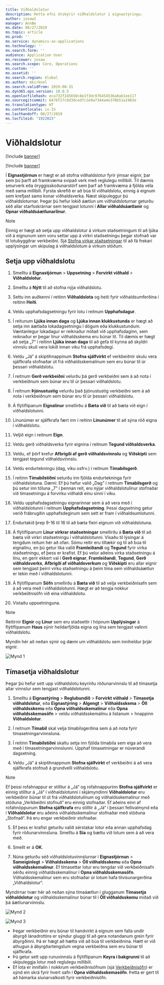 ```yaml
---
title: Viðhaldslotur
description: Þetta efni útskýrir viðhaldslotur í eignastýringu.
author: josaw1
manager: AnnBe
ms.date: 08/27/2019
ms.topic: article
ms.prod: ''
ms.service: dynamics-ax-applications
ms.technology: ''
ms.search.form: ''
audience: Application User
ms.reviewer: josaw
ms.search.scope: Core, Operations
ms.custom: ''
ms.assetid: ''
ms.search.region: Global
ms.author: mkirknel
ms.search.validFrom: 2019-08-31
ms.dyn365.ops.version: 10.0.5
ms.openlocfilehash: eca732f245650c8e1f3dc976454536a0ab1ee117
ms.sourcegitcommit: 6476f27c8d3dced7c2e9a7344a4e378b51a1983e
ms.translationtype: HT
ms.contentlocale: is-IS
ms.lasthandoff: 08/27/2019
ms.locfileid: "1922023"
---
```

# <a name="maintenance-rounds"></a>Viðhaldslotur

[!include [banner](../../includes/banner.md)]

[!include [banner](../../includes/preview-banner.md)]

Í **Eignastjórnun** er hægt er að stofna viðhaldslotur fyrir ýmsar eignir, þar sem þú þarft að framkvæma svipað verk með reglulegu millibili. Til dæmis smurverk eða öryggisskoðunarstörf sem þarf að framkvæma á fjölda véla með sama millibili. Fyrsta skrefið er að búa til viðhaldslotu, einnig á eignum sem krefjast sams konar viðhaldsverka. Næst skipuleggur þú viðhaldsloturnar. Þegar þú hefur lokið áætlun um viðhaldsloturnar geturðu séð allar starfsskrárnar sem tengjast lotunni í **Allar viðhaldsáætlanir** og **Opnar viðhaldsáætlunarlínur**.

>[!NOTE]
>Einnig er hægt að setja upp viðhaldslotur á virkum staðsetningum til að ljúka við á eignunum sem voru settar upp á virkri staðsetningu þegar stofnað var til lotubyggðrar verkbeiðni. Sjá [Stofna virkar staðsetningar](../functional-locations/create-functional-locations.md) til að fá frekari upplýsingar um skipulag á viðhaldslotum á virkum stöðum.

## <a name="set-up-a-maintenance-round"></a>Setja upp viðhaldslotu

1. Smelltu á **Eignastjórnun** > **Uppsetning** > **Forvirkt viðhald** > **Viðhaldslotur**.

2. Smelltu á **Nýtt** til að stofna nýja viðhaldslotu.

3. Settu inn auðkenni í reitinn **Viðhaldslota** og heiti fyrir viðhaldsumferðina í reitinn **Heiti**.

4. Veldu upphafsdagsetningu fyrir lotu í reitnum **Upphafsdagur**.

5. Í reitunum **Ljúka innan daga** og **Ljúka innan klukkustunda** er hægt að setja inn áætlaða lokadagsetningu í dögum eða klukkustundum. Væntanlegur lokadagur er reiknaður miðað við upphafsdaginn, sem reiknaður er þegar línur viðhaldsskema eru búnar til. Til dæmis er hægt að setja „7“ í reitinn **Ljúka innan daga** til að gefa til kynna að skyldri vinnslu skuli vera lokið innan viku frá upphafsdegi.

6. Veldu „Já“ á skiptihnappinum **Stofna sjálfvirkt** ef verkbeiðnir skulu vera sjálfkrafa stofnaðar út frá viðhaldsskemalínum sem eru búnar til úr þessari viðhaldslotu.

7. Í reitnum **Gerð verkbeiðni** velurðu þá gerð verkbeiðni sem á að nota í verkbeiðnum sem búnar eru til úr þessari viðhaldslotu.

8. Í reitnum **Þjónustustig** velurðu það þjónustustig verkbeiðni sem á að nota í verkbeiðnum sem búnar eru til úr þessari viðhaldslotu.

9. Á flýtiflipanum **Eignalínur** smellirðu á **Bæta við** til að bæta við eign í viðhaldslotunni.

10. Línunúmer er sjálfkrafa fært inn í reitinn **Línunúmer** til að sýna röð eigna í viðhaldslotu.

11. Veljið eign í reitnum **Eign**.

12. Veldu gerð viðhaldsverka fyrir eignina í reitnum **Tegund viðhaldsverka**.

13. Veldu, ef þörf krefur **Afbrigði af gerð viðhaldsvinnslu** og **Viðskipti** sem tengjast tegund viðhaldsvinnslu.

14. Veldu endurtekningu (dag, viku osfrv.) í reitnum **Tímabilsgerð**.

15. Í reitinn **Tímabilstíðni** seturðu inn fjölda endurtekninga fyrir viðhaldslotuna. Dæmi: Ef þú hefur valið „Dag“ í reitnum **Tímabilsgerð** og þú setur inn töluna „7“ í þennan reit, eru nýjar viðhaldslotulínur stofnaðar við tímasetningu á forvirku viðhaldi einu sinni í viku.

16. Veldu upphafsdagsetningu eignarinnar sem á að vera með í viðhaldslotunni í reitnum **Upphafsdagsetning**. Þessi dagsetning getur verið frábrugðin upphafsdeginum sem sett er fram í viðhaldsumlotunni.

17. Endurtakið þrep 9-16 til 16 til að bæta fleiri eignum við viðhaldslotuna.

18. Á flýtiflipanum **Línur virkrar staðsetningar** smellirðu á **Bæta við** til að bæta við virkri staðsetningu í viðhaldslotunni. Vísaðu til lýsingar á tengdum reitum hér að ofan. Sömu reitir eru tiltækir og til að búa til eignalínu, en þú getur líka valið **Framleiðandi** og **Tegund** fyrir virka staðsetningu, ef þess er krafist. Ef þú velur aðeins virka staðsetningu á línu, en gerir ekkert val í **Gerð eignar**, **Framleiðandi**, **Tegund**, **Gerð viðhaldsverks**, **Afbrigði af viðhaldsverkum** og **Viðskipti** eru allar eignir sem tengjast þeirri virku staðsetningu á þeim tíma sem viðhaldsáætlun er tekin með í viðhaldslotunni.

19. Á flýtiflipanum **Söfn** smellirðu á **Bæta við** til að velja verkbeiðnisafn sem á að vera með í viðhaldslotunni. Hægt er að tengja nokkur verkbeiðnisöfn við eina viðhaldslotu.

20. Vistaðu uppsetninguna.

>[!NOTE]
>Reitirnir **Eignir** og **Línur** sem eru staðsettir í hópnum **Upplýsingar** á flýtiflipanum **Haus** sýnir heildarfjölda eigna og lína sem tengjast valinni viðhaldslotu.

Myndin hér að neðan sýnir og dæmi um viðhaldslotu sem inniheldur þrjár eignir.

![Mynd 1](media/13-preventive-maintenance.png)


## <a name="schedule-maintenance-rounds"></a>Tímasetja viðhaldslotur

Þegar þú hefur sett upp viðhaldslotu keyrirðu röðunarvinnslu til að tímasetja allar vinnslur sem tengjast viðhaldslotunni.

1. Smelltu á **Eignastýring** > **Reglubundið** > **Forvirkt viðhald** > **Tímasetja viðhaldslotur**, eða **Eignastýring** > **Algengt** > **Viðhaldsskema** > **Öll viðhaldsskemu** eða **Opna viðhaldsskemalínur** eða **Opna viðhaldsskemasöfn** > veldu viðhaldsskemalínu á listanum > hnappinn **Viðhaldslotur**.

2. Í reitnum **Tímabil** skal velja tímabilsgerðina sem á að nota fyrir tímasetningarvinnsluna.

3. Í reitinn **Tímabilstíðni** skaltu setja inn fjölda tímabila sem eiga að vera með í tímasetningarvinnslunni. Upphaf tímasetningar er núverandi dagsetning.

4. Veldu „Já“ á skiptihnappnum **Stofna sjálfvirkt** ef verkbeiðni á að vera sjálfkrafa stofnuð á grundvelli viðhaldslotu.

>[!NOTE]
>Ef þessi rofahnappur er stilltur á „Já“ og rofahnappurinn **Stofna sjálfvirkt** er einnig stilltur á „Já“ í viðhaldslotunni í skjámyndinni **Viðhaldslotur** eru verkbeiðnir búnar til út frá viðhaldslotulínum og viðhaldsskemalínur með stöðuna „Verkbeiðni stofnuð“ eru einnig stofnaðar. Ef aðeins einn af rofahnöppunum **Stofna sjálfkrafa** eru stilltir á „Já“ í þessari fellivalmynd eða í **Viðhaldslotur** eru aðeins viðhaldsskemalínur stofnaðar með stöðuna „Stofnað“. Þá eru engar verkbeiðnir stofnaðar.

5. Ef þess er krafist geturðu valið sérstakar lotur eða annan upphafsdag fyrir röðunarvinnsluna. Smelltu á **Sía** og bættu við lotum sem á að vera með.

6. Smellt er á **OK**.

7. Núna geturðu séð viðhaldslotuvinnslurnar í **Eignastjórnun** > **Sameiginlegt** > **Viðhaldsskema** > **Öll viðhaldsskemu** eða **Opna viðhaldsskemalínur**. Ef tímasettar lotur eru tengdar við verkbeiðnisafn sérðu einnig viðhaldsskemalínur í **Opna viðhaldsskemasöfn**. Viðhaldsskemalínur sem eru stofnaðar úr lotum hafa tilvísunargerðina „Viðhaldslotur“.

Myndirnar tvær hér að neðan sýna tímaáætlun í glugganum **Tímasetja viðhaldslotur** og viðhaldsskemalínur búnar til í **Öll viðhaldsskemu** miðað við þá áætlunarvinnslu.

![Mynd 2](media/14-preventive-maintenance.png)

![Mynd 3](media/15-preventive-maintenance.png)

- Þegar verkbeiðnir eru búnar til handvirkt á eignum sem falla undir ábyrgð lánadrottins er sýndur gluggi til að gera notandanum grein fyrir ábyrgðinni. Þá er hægt að hætta við að búa til verkbeiðnina. Hætt er við athugun á ábyrgðartengslum vegna verkbeiðna sem eru búnar til sjálfkrafa.  
- Þú getur sett upp runuvinnslu á flýtiflipanum **Keyra í bakgrunni** til að skipuleggja lotur með reglulegu millibili.  
- Ef lota er innifalin í nokkrum verkbeiðnisöfnum (sjá [Verkbeiðnisöfn](../work-orders/work-order-pools.md)) er sýnd ein skrá fyrir hvert safn í **Opna viðhaldsskemasöfn**. Þetta er gert til að hámarka síunarvalkosti fyrir verkbeiðnisöfn.


